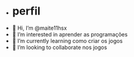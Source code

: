 - # perfil
- 👋 Hi, I’m @maite11hsx     
- 👀 I’m interested in  aprender as programações
- 🌱 I’m currently learning  como criar os  jogos  
- 💞️ I’m looking to collaborate  nos jogos 

<!---
maite11hsx/maite11hsx is a ✨ special ✨ repository because its `README.md` (this file) appears on your GitHub profile.
You can click the Preview link to take a look at your changes.
--->
